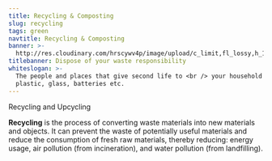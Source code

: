 ```yaml
---
title: Recycling & Composting
slug: recycling
tags: green
navtitle: Recycling & Composting
banner: >-
  http://res.cloudinary.com/hrscywv4p/image/upload/c_limit,fl_lossy,h_1500,w_2000,f_auto,q_auto/v1/1378019/kilarov-zaneit-634702-unsplash_zfrfwx.jpg
titlebanner: Dispose of your waste responsibility
whiteslogan: >-
  The people and places that give second life to <br /> your household paper,
  plastic, glass, batteries etc.
---
```

<p class="lead">Recycling and Upcycling</p>

**Recycling** is the process of converting waste materials into new materials and objects. It can prevent the waste of potentially useful materials and reduce the consumption of fresh raw materials, thereby reducing: energy usage, air pollution (from incineration), and water pollution (from landfilling).
